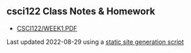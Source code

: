 ## csci122 Class Notes & Homework 
* [CSCI122/WEEK1.PDF](csci122/Week1.pdf) 


Last updated 2022-08-29 using a [static site generation script](https://github.com/SkyMocha/skymocha.github.io/blob/main/update.py)
